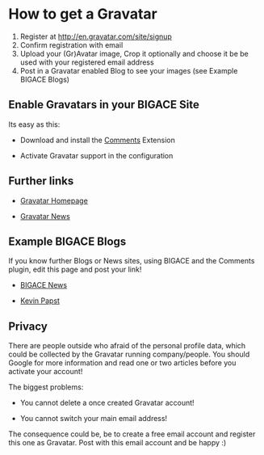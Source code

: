# How to get a Gravatar

 1.  Register at http://en.gravatar.com/site/signup
 2.  Confirm registration with email
 3.  Upload your (Gr)Avatar image, Crop it optionally and choose it be be used with your registered email address
 4.  Post in a Gravatar enabled Blog to see your images (see Example BIGACE Blogs)

## Enable Gravatars in your BIGACE Site

Its easy as this:


*  Download and install the [Comments](extensions/addon/comments) Extension

*  Activate Gravatar support in the configuration

## Further links


*  [Gravatar Homepage](http://en.gravatar.com/)

*  [Gravatar News](http://blog.gravatar.com/)

## Example BIGACE Blogs

If you know further Blogs or News sites, using BIGACE and the Comments plugin, edit this page and post your link!


*  [BIGACE News](http://www.bigace.de)

*  [Kevin Papst](http://www.kevinpapst.de)

## Privacy

There are people outside who afraid of the personal profile data, which could be collected by the Gravatar running company/people.
You should Google for more information and read one or two articles before you activate your account!

The biggest problems: 

*  You cannot delete a once created Gravatar account!

*  You cannot switch your main email address!

The consequence could be, be to create a free email account and register this one as Gravatar. Post with this email account and be happy :)
